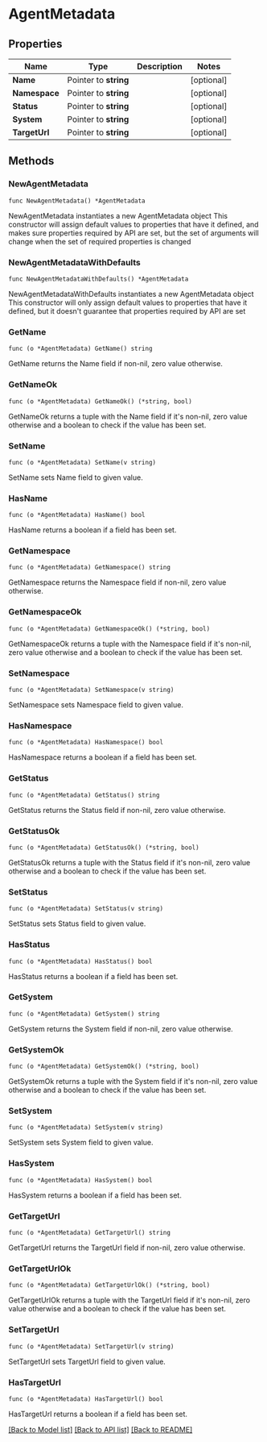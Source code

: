 # AgentMetadata

## Properties

Name | Type | Description | Notes
------------ | ------------- | ------------- | -------------
**Name** | Pointer to **string** |  | [optional] 
**Namespace** | Pointer to **string** |  | [optional] 
**Status** | Pointer to **string** |  | [optional] 
**System** | Pointer to **string** |  | [optional] 
**TargetUrl** | Pointer to **string** |  | [optional] 

## Methods

### NewAgentMetadata

`func NewAgentMetadata() *AgentMetadata`

NewAgentMetadata instantiates a new AgentMetadata object
This constructor will assign default values to properties that have it defined,
and makes sure properties required by API are set, but the set of arguments
will change when the set of required properties is changed

### NewAgentMetadataWithDefaults

`func NewAgentMetadataWithDefaults() *AgentMetadata`

NewAgentMetadataWithDefaults instantiates a new AgentMetadata object
This constructor will only assign default values to properties that have it defined,
but it doesn't guarantee that properties required by API are set

### GetName

`func (o *AgentMetadata) GetName() string`

GetName returns the Name field if non-nil, zero value otherwise.

### GetNameOk

`func (o *AgentMetadata) GetNameOk() (*string, bool)`

GetNameOk returns a tuple with the Name field if it's non-nil, zero value otherwise
and a boolean to check if the value has been set.

### SetName

`func (o *AgentMetadata) SetName(v string)`

SetName sets Name field to given value.

### HasName

`func (o *AgentMetadata) HasName() bool`

HasName returns a boolean if a field has been set.

### GetNamespace

`func (o *AgentMetadata) GetNamespace() string`

GetNamespace returns the Namespace field if non-nil, zero value otherwise.

### GetNamespaceOk

`func (o *AgentMetadata) GetNamespaceOk() (*string, bool)`

GetNamespaceOk returns a tuple with the Namespace field if it's non-nil, zero value otherwise
and a boolean to check if the value has been set.

### SetNamespace

`func (o *AgentMetadata) SetNamespace(v string)`

SetNamespace sets Namespace field to given value.

### HasNamespace

`func (o *AgentMetadata) HasNamespace() bool`

HasNamespace returns a boolean if a field has been set.

### GetStatus

`func (o *AgentMetadata) GetStatus() string`

GetStatus returns the Status field if non-nil, zero value otherwise.

### GetStatusOk

`func (o *AgentMetadata) GetStatusOk() (*string, bool)`

GetStatusOk returns a tuple with the Status field if it's non-nil, zero value otherwise
and a boolean to check if the value has been set.

### SetStatus

`func (o *AgentMetadata) SetStatus(v string)`

SetStatus sets Status field to given value.

### HasStatus

`func (o *AgentMetadata) HasStatus() bool`

HasStatus returns a boolean if a field has been set.

### GetSystem

`func (o *AgentMetadata) GetSystem() string`

GetSystem returns the System field if non-nil, zero value otherwise.

### GetSystemOk

`func (o *AgentMetadata) GetSystemOk() (*string, bool)`

GetSystemOk returns a tuple with the System field if it's non-nil, zero value otherwise
and a boolean to check if the value has been set.

### SetSystem

`func (o *AgentMetadata) SetSystem(v string)`

SetSystem sets System field to given value.

### HasSystem

`func (o *AgentMetadata) HasSystem() bool`

HasSystem returns a boolean if a field has been set.

### GetTargetUrl

`func (o *AgentMetadata) GetTargetUrl() string`

GetTargetUrl returns the TargetUrl field if non-nil, zero value otherwise.

### GetTargetUrlOk

`func (o *AgentMetadata) GetTargetUrlOk() (*string, bool)`

GetTargetUrlOk returns a tuple with the TargetUrl field if it's non-nil, zero value otherwise
and a boolean to check if the value has been set.

### SetTargetUrl

`func (o *AgentMetadata) SetTargetUrl(v string)`

SetTargetUrl sets TargetUrl field to given value.

### HasTargetUrl

`func (o *AgentMetadata) HasTargetUrl() bool`

HasTargetUrl returns a boolean if a field has been set.


[[Back to Model list]](../README.md#documentation-for-models) [[Back to API list]](../README.md#documentation-for-api-endpoints) [[Back to README]](../README.md)


